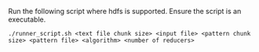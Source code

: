 Run the following script where hdfs is supported. Ensure the script is an executable.

```
./runner_script.sh <text file chunk size> <input file> <pattern chunk size> <pattern file> <algorithm> <number of reducers>
```

